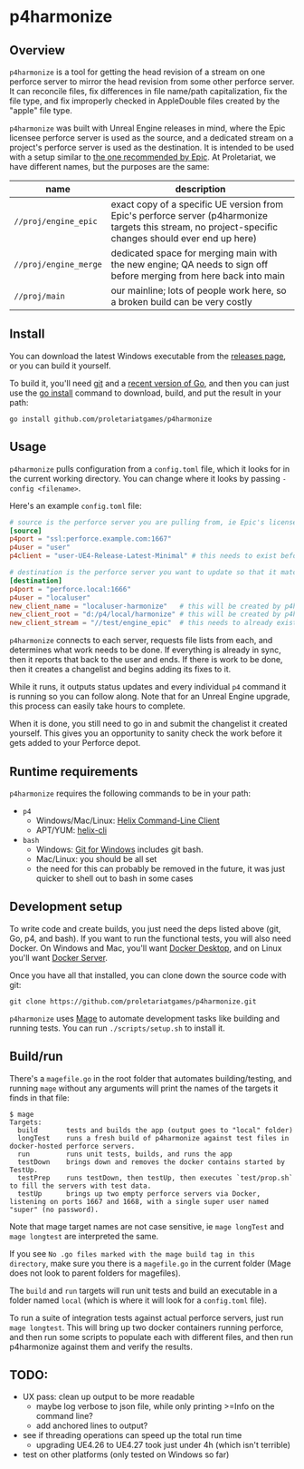 # p4harmonize

## Overview

`p4harmonize` is a tool for getting the head revision of a stream on one perforce server to mirror the head revision from some other perforce server. It can reconcile files, fix differences in file name/path capitalization, fix the file type, and fix improperly checked in AppleDouble files created by the "apple" file type.

`p4harmonize` was built with Unreal Engine releases in mind, where the Epic licensee perforce server is used as the source, and a dedicated stream on a project's perforce server is used as the destination. It is intended to be used with a setup similar to [the one recommended by Epic](https://docs.unrealengine.com/4.26/en-US/ProgrammingAndScripting/ProgrammingWithCPP/DownloadingSourceCode/UpdatingSourceCode/#integrating,merging,andbranching). At Proletariat, we have different names, but the purposes are the same:

name | description
--- | ---
`//proj/engine_epic` | exact copy of a specific UE version from Epic's perforce server (p4harmonize targets this stream, no project-specific changes should ever end up here)
`//proj/engine_merge` | dedicated space for merging main with the new engine; QA needs to sign off before merging from here back into main
`//proj/main` | our mainline; lots of people work here, so a broken build can be very costly

## Install

You can download the latest Windows executable from the [releases page](https://github.com/proletariatgames/p4harmonize/releases), or you can build it yourself.

To build it, you'll need [git](https://git-scm.com/downloads) and a [recent version of Go](https://golang.org/dl/), and then you can just use the [go install](https://golang.org/ref/mod#go-install) command to download, build, and put the result in your path:

```text
go install github.com/proletariatgames/p4harmonize
```

## Usage

`p4harmonize` pulls configuration from a `config.toml` file, which it looks for in the current working directory. You can change where it looks by passing `-config <filename>`.

Here's an example `config.toml` file:

```toml
# source is the perforce server you are pulling from, ie Epic's licensee server.
[source]
p4port = "ssl:perforce.example.com:1667"
p4user = "user"
p4client = "user-UE4-Release-Latest-Minimal" # this needs to exist before running p4harmonize

# destination is the perforce server you want to update so that it matches the source
[destination]
p4port = "perforce.local:1666"
p4user = "localuser"
new_client_name = "localuser-harmonize"   # this will be created by p4harmonize
new_client_root = "d:/p4/local/harmonize" # this will be created by p4harmonize
new_client_stream = "//test/engine_epic"  # this needs to already exist
```

`p4harmonize` connects to each server, requests file lists from each, and determines what work needs to be done. If everything is already in sync, then it reports that back to the user and ends. If there is work to be done, then it creates a changelist and begins adding its fixes to it.

While it runs, it outputs status updates and every individual `p4` command it is running so you can follow along. Note that for an Unreal Engine upgrade, this process can easily take hours to complete.

When it is done, you still need to go in and submit the changelist it created yourself. This gives you an opportunity to sanity check the work before it gets added to your Perforce depot.

## Runtime requirements

`p4harmonize` requires the following commands to be in your path:

- `p4`
  - Windows/Mac/Linux: [Helix Command-Line Client](https://www.perforce.com/downloads/helix-command-line-client-p4)
  - APT/YUM: [helix-cli](https://www.perforce.com/perforce-packages)
- `bash`
  - Windows: [Git for Windows](https://gitforwindows.org) includes git bash.
  - Mac/Linux: you should be all set
  - the need for this can probably be removed in the future, it was just quicker to shell out to bash in some cases

## Development setup

To write code and create builds, you just need the deps listed above (git, Go, p4, and bash). If you want to run the functional tests, you will also need Docker. On Windows and Mac, you'll want [Docker Desktop](https://www.docker.com/products/docker-desktop), and on Linux you'll want [Docker Server](https://docs.docker.com/engine/install/#server).

Once you have all that installed, you can clone down the source code with git:

```text
git clone https://github.com/proletariatgames/p4harmonize.git
```

`p4harmonize` uses [Mage](https://magefile.org) to automate development tasks like building and running tests. You can run `./scripts/setup.sh` to install it.

## Build/run

There's a `magefile.go` in the root folder that automates building/testing, and running `mage` without any arguments will print the names of the targets it finds in that file:

```text
$ mage
Targets:
  build       tests and builds the app (output goes to "local" folder)
  longTest    runs a fresh build of p4harmonize against test files in docker-hosted perforce servers.
  run         runs unit tests, builds, and runs the app
  testDown    brings down and removes the docker contains started by TestUp.
  testPrep    runs testDown, then testUp, then executes `test/prop.sh` to fill the servers with test data.
  testUp      brings up two empty perforce servers via Docker, listening on ports 1667 and 1668, with a single super user named "super" (no password).
```

Note that mage target names are not case sensitive, ie `mage longTest` and `mage longtest` are interpreted the same.

If you see `No .go files marked with the mage build tag in this directory`, make sure you there is a `magefile.go` in the current folder (Mage does not look to parent folders for magefiles).

The `build` and `run` targets will run unit tests and build an executable in a folder named `local` (which is where it will look for a `config.toml` file).

To run a suite of integration tests against actual perforce servers, just run `mage longtest`. This will bring up two docker containers running perforce, and then run some scripts to populate each with different files, and then run p4harmonize against them and verify the results.

## TODO:

- UX pass: clean up output to be more readable
  - maybe log verbose to json file, while only printing >=Info on the command line?
  - add anchored lines to output?
- see if threading operations can speed up the total run time
  - upgrading UE4.26 to UE4.27 took just under 4h (which isn't terrible)
- test on other platforms (only tested on Windows so far)
